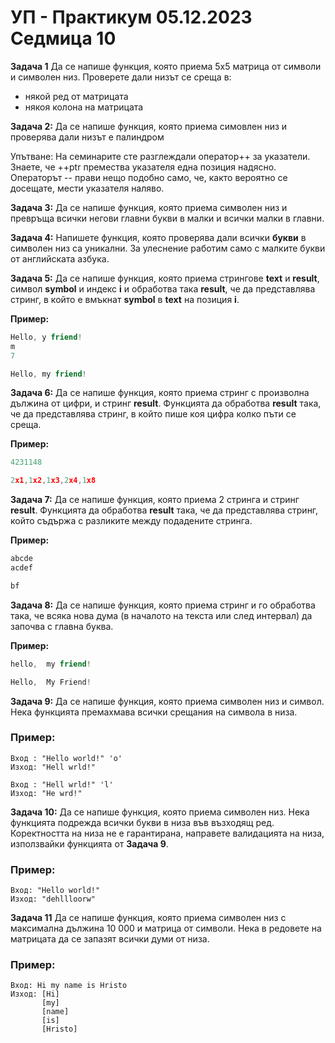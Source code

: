 # УП - Практикум 05.12.2023 Седмица 10

**Задача 1**
Да се напише функция, която приема 5х5 матрица от символи и символен низ. Проверете дали низът се среща в:
* някой ред от матрицата
* някоя колона на матрицата

**Задача 2:**
Да се напише функция, която приема симовлен низ и проверява дали низът е палиндром

Упътване: На семинарите сте разглеждали оператор++ за указатели. Знаете, че ++ptr премества указателя една позиция надясно. Операторът -- прави нещо подобно само, че, както вероятно се досещате, мести указателя наляво. 

**Задача 3:**
Да се напише функция, която приема символен низ и превръща всички негови главни букви в малки и всички малки в главни.

**Задача 4:**
Напишете функция, която проверява дали всички **букви** в символен низ са уникални. За улеснение работим само с малките букви от английската азбука.

**Задача 5:** Да се напише функция, която приема стрингове **text** и **result**, символ **symbol**  и индекс **i** и обработва така **result**, че да представлява стринг, в който е вмъкнат **symbol** в **text** на позиция **i**.

**Пример:**
```c++
Hello, y friend!
m
7
```
```c++
Hello, my friend!
```

**Задача 6:** Да се напише функция, която приема стринг с произволна дължина от цифри, и стринг **result**. Функцията да обработва **result** така, че да представлява стринг, в който пише коя цифра колко пъти се среща.

**Пример:**
```c++
4231148
```
```c++
2x1,1x2,1x3,2x4,1x8
```

**Задача 7:** Да се напише функция, която приема 2 стринга и стринг **result**. Функцията да обработва **result** така, че да представлява стринг, който съдържа с разликите между подадените стринга.

**Пример:**
```c++
abcde
acdef
```
```c++
bf
```

**Задача 8:** Да се напише функция, която приема стринг и го обработва така, че всяка нова дума (в началото на текста или след интервал) да започва с главна буква. 

**Пример:**
```c++
hello,  my friend!
```
```c++
Hello,  My Friend!
```

**Задача 9:**
Да се напише функция, която приема символен низ и символ. Нека функцията премахмава всички срещания на символа в низа.

### Пример:
    Вход : "Hello world!" 'o'
    Изход: "Hell wrld!"

    Вход : "Hell wrld!" 'l'
    Изход: "He wrd!"

**Задача 10:**
Да се напише функция, която приема символен низ. Нека функцията подрежда всички букви в низа във възходящ ред. Коректността на низа не е гарантирана, направете валидацията на низа, използвайки функцията от **Задача 9**.

### Пример:
    Вход: "Hello world!"
    Изход: "dehllloorw"    

**Задача 11**
Да се напише функция, която приема символен низ с максимална дължина 10 000 и матрица от символи. Нека в редовете на матрицата да се запазят всички думи от низа.

### Пример:
    Вход: Hi my name is Hristo
    Изход: [Hi]
           [my]
           [name]
           [is]
           [Hristo]
